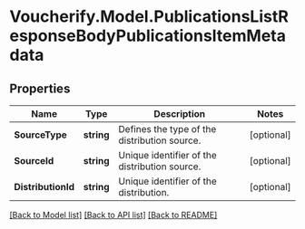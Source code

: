 # Voucherify.Model.PublicationsListResponseBodyPublicationsItemMetadata

## Properties

Name | Type | Description | Notes
------------ | ------------- | ------------- | -------------
**SourceType** | **string** | Defines the type of the distribution source. | [optional] 
**SourceId** | **string** | Unique identifier of the distribution source. | [optional] 
**DistributionId** | **string** | Unique identifier of the distribution. | [optional] 

[[Back to Model list]](../README.md#documentation-for-models) [[Back to API list]](../README.md#documentation-for-api-endpoints) [[Back to README]](../README.md)

